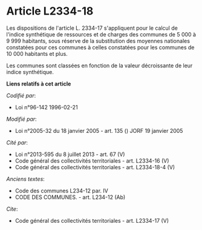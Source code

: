 # Article L2334-18

Les dispositions de l'article L. 2334-17 s'appliquent pour le calcul de l'indice synthétique de ressources et de charges des
communes de 5 000 à 9 999 habitants, sous réserve de la substitution des moyennes nationales constatées pour ces communes à
celles constatées pour les communes de 10 000 habitants et plus. 

Les communes sont classées en fonction de la valeur décroissante de leur indice synthétique.

**Liens relatifs à cet article**

_Codifié par_:

  - Loi n°96-142 1996-02-21

_Modifié par_:

  - Loi n°2005-32 du 18 janvier 2005 - art. 135 () JORF 19 janvier 2005

_Cité par_:

  - Loi n°2013-595 du 8 juillet 2013 - art. 67 (V)
  - Code général des collectivités territoriales - art. L2334-16 (V)
  - Code général des collectivités territoriales - art. L2334-18-4 (V)

_Anciens textes_:

  - Code des communes L234-12 par. IV
  - CODE DES COMMUNES. - art. L234-12 (Ab)

_Cite_:

  - Code général des collectivités territoriales - art. L2334-17 (V)
